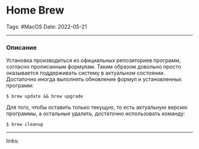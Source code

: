 # Home Brew
Tags: #MacOS
Date: 2022-05-21
***
### Описание
Установка производиться из официальных репозиториев программ, согласно прописанным формулам. Таким образом довольно просто оказывается поддерживать систему в актуальном состоянии. Достаточно иногда выполнять обновление формул и установленных программ:
```shell
$ brew update && brew upgrade
```

Для того, чтобы оставить только текущую, то есть актуальную версию программы, а остальные удалить, достаточно использовать команду:
```shell
$ brew cleanup
```

---
links: 